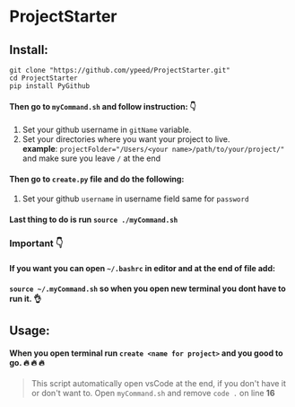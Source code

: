 # ProjectStarter
## Install:
```
git clone "https://github.com/ypeed/ProjectStarter.git"
cd ProjectStarter
pip install PyGithub
```
#### Then go to `myCommand.sh` and follow instruction: :point_down:
1. Set your github username in `gitName` variable.  
2. Set your directories where you want your project to live. <br />
**example**: `projectFolder="/Users/<your name>/path/to/your/project/"` <br />
and make sure you leave `/` at the end

#### Then go to `create.py` file and do the following:  
1. Set your github `username` in username field same for `password`

#### Last thing to do is run `source ./myCommand.sh`
### Important :point_down:
#### If you want you can open `~/.bashrc` in editor and at the end of file add:  
#### `source ~/.myCommand.sh` so when you open new terminal you dont have to run it. :ok_hand:

## Usage:
#### When you open terminal run `create <name for project>` and you good to go. :fire: :fire: :fire:
>This script automatically open vsCode at the end, if you don't have it or don't want to.
>Open `myCommand.sh` and remove `code .` on line **16**
